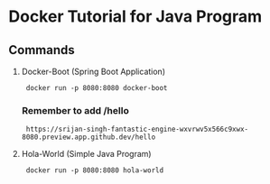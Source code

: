 # Docker Tutorial for Java Program

## Commands

1. Docker-Boot (Spring Boot Application)    

        docker run -p 8080:8080 docker-boot

    ### Remember to add /hello

        https://srijan-singh-fantastic-engine-wxvrwv5x566c9xwx-8080.preview.app.github.dev/hello

2. Hola-World (Simple Java Program)

        docker run -p 8080:8080 hola-world

